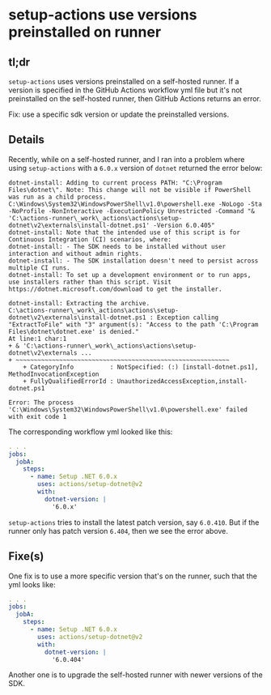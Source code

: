 # setup-actions use versions preinstalled on runner

## tl;dr

`setup-actions` uses versions preinstalled on a self-hosted runner. If a version is specified in the GitHub Actions workflow yml file but it's not preinstalled on the self-hosted runner, then GitHub Actions returns an error.

Fix: use a specific sdk version or update the preinstalled versions.

## Details

Recently, while on a self-hosted runner, and I ran into a problem where using `setup-actions` with a `6.0.x` version of `dotnet` returned the error below:

```console
dotnet-install: Adding to current process PATH: "C:\Program Files\dotnet\". Note: This change will not be visible if PowerShell was run as a child process.
C:\Windows\System32\WindowsPowerShell\v1.0\powershell.exe -NoLogo -Sta -NoProfile -NonInteractive -ExecutionPolicy Unrestricted -Command "& 'C:\actions-runner\_work\_actions\actions\setup-dotnet\v2\externals\install-dotnet.ps1' -Version 6.0.405"
dotnet-install: Note that the intended use of this script is for Continuous Integration (CI) scenarios, where:
dotnet-install: - The SDK needs to be installed without user interaction and without admin rights.
dotnet-install: - The SDK installation doesn't need to persist across multiple CI runs.
dotnet-install: To set up a development environment or to run apps, use installers rather than this script. Visit https://dotnet.microsoft.com/download to get the installer.

dotnet-install: Extracting the archive.
C:\actions-runner\_work\_actions\actions\setup-dotnet\v2\externals\install-dotnet.ps1 : Exception calling 
"ExtractToFile" with "3" argument(s): "Access to the path 'C:\Program Files\dotnet\dotnet.exe' is denied."
At line:1 char:1
+ & 'C:\actions-runner\_work\_actions\actions\setup-dotnet\v2\externals ...
+ ~~~~~~~~~~~~~~~~~~~~~~~~~~~~~~~~~~~~~~~~~~~~~~~~~~~~~~~~~~~
    + CategoryInfo          : NotSpecified: (:) [install-dotnet.ps1], MethodInvocationException
    + FullyQualifiedErrorId : UnauthorizedAccessException,install-dotnet.ps1
 
Error: The process 'C:\Windows\System32\WindowsPowerShell\v1.0\powershell.exe' failed with exit code 1
```
The corresponding workflow yml looked like this:

```yaml
. . .
jobs:
  jobA:
    steps:
      - name: Setup .NET 6.0.x 
        uses: actions/setup-dotnet@v2
        with:
          dotnet-version: |
            '6.0.x'
```

`setup-actions` tries to install the latest patch version, say `6.0.410`. But if the runner only has patch version `6.404`, then we see the error above.

## Fixe(s)

One fix is to use a more specific version that's on the runner, such that the yml looks like:

```yaml
. . .
jobs:
  jobA:
    steps:
      - name: Setup .NET 6.0.x 
        uses: actions/setup-dotnet@v2
        with:
          dotnet-version: |
            '6.0.404'
```

Another one is to upgrade the self-hosted runner with newer versions of the SDK.
